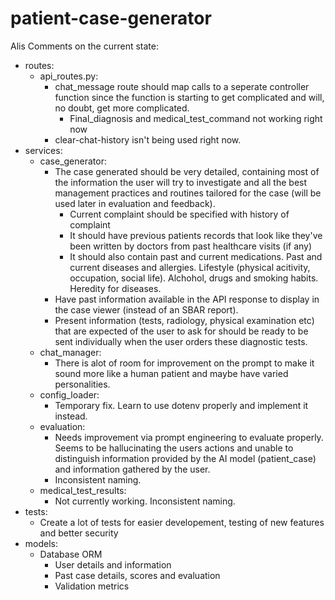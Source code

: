 # patient-case-generator

Alis Comments on the current state: 
- routes: 
    - api_routes.py: 
        - chat_message route should map calls to a seperate controller function since the function is starting to get complicated and will, no doubt, get more complicated.
            - Final_diagnosis and medical_test_command not working right now
        - clear-chat-history isn't being used right now.
- services: 
    - case_generator: 
        - The case generated should be very detailed, containing most of the information the user will try to investigate and all the best management practices and routines tailored for the case (will be used later in evaluation and feedback). 
            - Current complaint should be specified with history of complaint
            - It should have previous patients records that look like they've been written by doctors from past healthcare visits (if any) 
            - It should also contain past and current medications. Past and current diseases and allergies. Lifestyle (physical acitivity, occupation, social life). Alchohol, drugs and smoking habits. Heredity for diseases.
        - Have past information available in the API response to display in the case viewer (instead of an SBAR report).
        - Present information (tests, radiology, physical examination etc) that are expected of the user to ask for should be ready to be sent individually when the user orders these diagnostic tests. 
    - chat_manager: 
        - There is alot of room for improvement on the prompt to make it sound more like a human patient and maybe have varied personalities. 
    - config_loader: 
        - Temporary fix. Learn to use dotenv properly and implement it instead. 
    - evaluation: 
        - Needs improvement via prompt engineering to evaluate properly. Seems to be hallucinating the users actions and unable to distinguish information provided by the AI model (patient_case) and information gathered by the user. 
        - Inconsistent naming. 
    - medical_test_results: 
        - Not currently working. Inconsistent naming. 
- tests: 
    - Create a lot of tests for easier developement, testing of new features and better security
- models: 
    - Database ORM
        - User details and information
        - Past case details, scores and evaluation
        - Validation metrics

